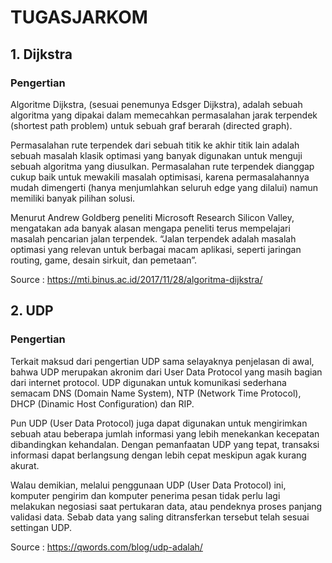 # TUGASJARKOM

## 1. Dijkstra

### Pengertian
Algoritme Dijkstra, (sesuai penemunya  Edsger Dijkstra), adalah sebuah algoritma yang dipakai dalam memecahkan permasalahan jarak terpendek (shortest path problem) untuk sebuah graf berarah (directed graph).

Permasalahan rute terpendek dari sebuah titik ke akhir titik lain adalah sebuah masalah klasik optimasi yang banyak digunakan untuk menguji sebuah algoritma yang diusulkan. Permasalahan rute terpendek dianggap cukup baik untuk mewakili masalah optimisasi, karena permasalahannya mudah dimengerti (hanya menjumlahkan seluruh edge yang dilalui) namun memiliki banyak pilihan solusi.

Menurut Andrew Goldberg peneliti Microsoft Research Silicon Valley, mengatakan ada banyak alasan mengapa peneliti terus mempelajari masalah pencarian jalan terpendek. “Jalan terpendek adalah masalah optimasi yang relevan untuk berbagai macam aplikasi, seperti jaringan routing, game, desain sirkuit, dan pemetaan”.

Source : https://mti.binus.ac.id/2017/11/28/algoritma-dijkstra/

## 2. UDP

### Pengertian
Terkait maksud dari pengertian UDP sama selayaknya penjelasan di awal, bahwa UDP merupakan akronim dari User Data Protocol yang masih bagian dari internet protocol. UDP digunakan untuk komunikasi sederhana semacam DNS (Domain Name System), NTP (Network Time Protocol), DHCP (Dinamic Host Configuration) dan RIP.

Pun UDP (User Data Protocol) juga dapat digunakan untuk mengirimkan sebuah atau beberapa jumlah informasi yang lebih menekankan kecepatan dibandingkan kehandalan. Dengan pemanfaatan UDP yang tepat, transaksi informasi dapat berlangsung dengan lebih cepat meskipun agak kurang akurat.

Walau demikian, melalui penggunaan UDP (User Data Protocol) ini, komputer pengirim dan komputer penerima pesan tidak perlu lagi melakukan negosiasi saat pertukaran data, atau pendeknya proses panjang validasi data. Sebab data yang saling ditransferkan tersebut telah sesuai settingan UDP.

Source : https://qwords.com/blog/udp-adalah/
